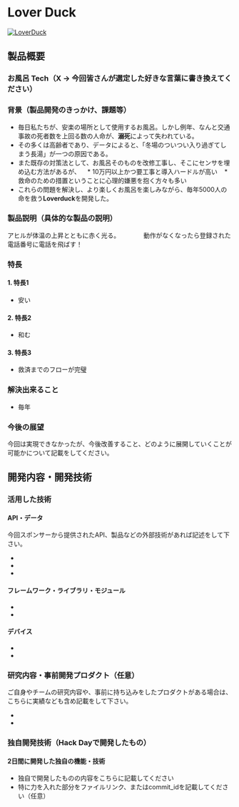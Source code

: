 # Lover Duck

[![LoverDuck](https://raw.github.com/GabLeRoux/WebMole/master/ressources/WebMole_Youtube_Video.png)](https://gamut-group.slack.com/archives/C7S8VGRD4/p1509253037000004)

## 製品概要
### お風呂 Tech（X → 今回皆さんが選定した好きな言葉に書き換えてください）

### 背景（製品開発のきっかけ、課題等）
- 毎日私たちが、安楽の場所として使用するお風呂。しかし例年、なんと交通事故の死者数を上回る数の人命が、**溺死**によって失われている。
- その多くは高齢者であり、データによると、「冬場のついつい入り過ぎてしまう長湯」が一つの原因である。
- また既存の対策法として、お風呂そのものを改修工事し、そこにセンサを埋め込む方法があるが、
    * 10万円以上かつ要工事と導入ハードルが高い
    * 救命のための措置ということに心理的嫌悪を抱く方々も多い
- これらの問題を解決し、より楽しくお風呂を楽しみながら、毎年5000人の命を救う**Loverduck**を開発した。

### 製品説明（具体的な製品の説明）
アヒルが体温の上昇とともに赤く光る。　　　　
動作がなくなったら登録された電話番号に電話を飛ばす！

### 特長

#### 1. 特長1
- 安い
#### 2. 特長2
- 和む
#### 3. 特長3
- 救済までのフローが完璧

### 解決出来ること
- 毎年

### 今後の展望
今回は実現できなかったが、今後改善すること、どのように展開していくことが可能かについて記載をしてください。


## 開発内容・開発技術
### 活用した技術
#### API・データ
今回スポンサーから提供されたAPI、製品などの外部技術があれば記述をして下さい。

* 
* 
* 

#### フレームワーク・ライブラリ・モジュール
* 
* 

#### デバイス
* 
* 

### 研究内容・事前開発プロダクト（任意）
ご自身やチームの研究内容や、事前に持ち込みをしたプロダクトがある場合は、こちらに実績なども含め記載をして下さい。

* 
* 


### 独自開発技術（Hack Dayで開発したもの）
#### 2日間に開発した独自の機能・技術
* 独自で開発したものの内容をこちらに記載してください
* 特に力を入れた部分をファイルリンク、またはcommit_idを記載してください（任意）
